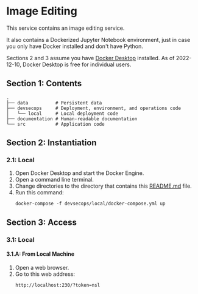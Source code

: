 # Image Editing

This service contains an image editing service.

It also contains a Dockerized Jupyter Notebook environment, just in case you only have Docker installed and don't have Python.

Sections 2 and 3 assume you have [Docker Desktop](https://www.docker.com/products/docker-desktop/) installed. As of 2022-12-10, Docker Desktop is free for individual users.

## Section 1: Contents

```
.
├── data          # Persistent data
├── devsecops     # Deployment, environment, and operations code
│   └── local     # Local deployment code
├── documentation # Human-readable documentation
└── src           # Application code
```

## Section 2: Instantiation

### 2.1: Local

1. Open Docker Desktop and start the Docker Engine.
2. Open a command line terminal.
3. Change directories to the directory that contains this [README.md](README.md) file.
4. Run this command:
    ```
    docker-compose -f devsecops/local/docker-compose.yml up
    ```

## Section 3: Access

### 3.1: Local

#### 3.1.A: From Local Machine

1. Open a web browser.
2. Go to this web address:
    ```
    http://localhost:230/?token=nsl
    ```
